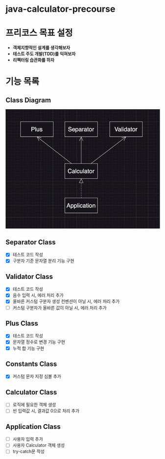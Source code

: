 # java-calculator-precourse

# 프리코스 목표 설정

- **객체지향적인 설계를 생각해보자**
- **테스트 주도 개발(TDD)를 익혀보자**
- **리펙터링 습관화를 하자**

# 기능 목록

## Class Diagram

![java-calculator-7-class-diagram](./class-diagram.png)

## Separator Class

- [x] 테스트 코드 작성
- [x] 구분자 기준 문자열 분리 기능 구현

## Validator Class

- [x] 테스트 코드 작성
- [x] 음수 입력 시, 에러 처리 추가
- [x] 올바른 커스텀 구분자 생성 컨벤션이 아닐 시, 에러 처리 추가
- [ ] 커스텀 구분자가 올바른 값이 아닐 시, 에러 처리 추가

## Plus Class

- [x] 테스트 코드 작성
- [x] 문자열 정수로 변경 기능 구현
- [x] 누적 합 기능 구현

## Constants Class

- [x] 커스텀 문자 지정 심볼 추가

## Calculator Class

- [ ] 로직에 필요한 객체 생성
- [ ] 빈 입력값 시, 결과값 0으로 처리 추가

## Application Class

- [ ] 사용자 입력 추가
- [ ] 사용자 Calculator 객체 생성
- [ ] try-catch문 작성
